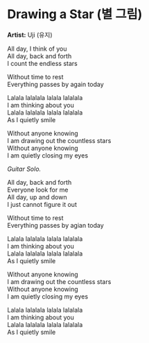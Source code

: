# Drawing a Star (별 그림)

**Artist:** Uji (유지)

All day, I think of you\
All day, back and forth\
I count the endless stars

Without time to rest\
Everything passes by again today

Lalala lalalala lalala lalalala\
I am thinking about you\
Lalala lalalala lalala lalalala\
As I quietly smile

Without anyone knowing\
I am drawing out the countless stars\
Without anyone knowing\
I am quietly closing my eyes

_Guitar Solo._

All day, back and forth\
Everyone look for me\
All day, up and down\
I just cannot figure it out

Without time to rest\
Everything passes by agian today

Lalala lalalala lalala lalalala\
I am thinking about you\
Lalala lalalala lalala lalalala\
As I quietly smile

Without anyone knowing\
I am drawing out the countless stars\
Without anyone knowing\
I am quietly closing my eyes

Lalala lalalala lalala lalalala\
I am thinking about you\
Lalala lalalala lalala lalalala\
As I quietly smile
